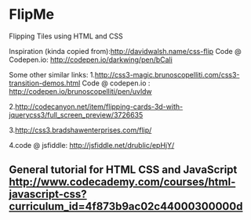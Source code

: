 FlipMe
======

Flipping Tiles using HTML and CSS

Inspiration (kinda copied from):http://davidwalsh.name/css-flip
Code @ Codepen.io:		http://codepen.io/darkwing/pen/bCali

Some other similar links:
1.http://css3-magic.brunoscopelliti.com/css3-transition-demos.html
Code @ codepen.io : http://codepen.io/brunoscopelliti/pen/uvldw

2.http://codecanyon.net/item/flipping-cards-3d-with-jquerycss3/full_screen_preview/3726635

3.http://css3.bradshawenterprises.com/flip/

4.code @ jsfiddle: http://jsfiddle.net/drublic/epHjY/


General tutorial for HTML CSS and JavaScript
http://www.codecademy.com/courses/html-javascript-css?curriculum_id=4f873b9ac02c44000300000d
------
